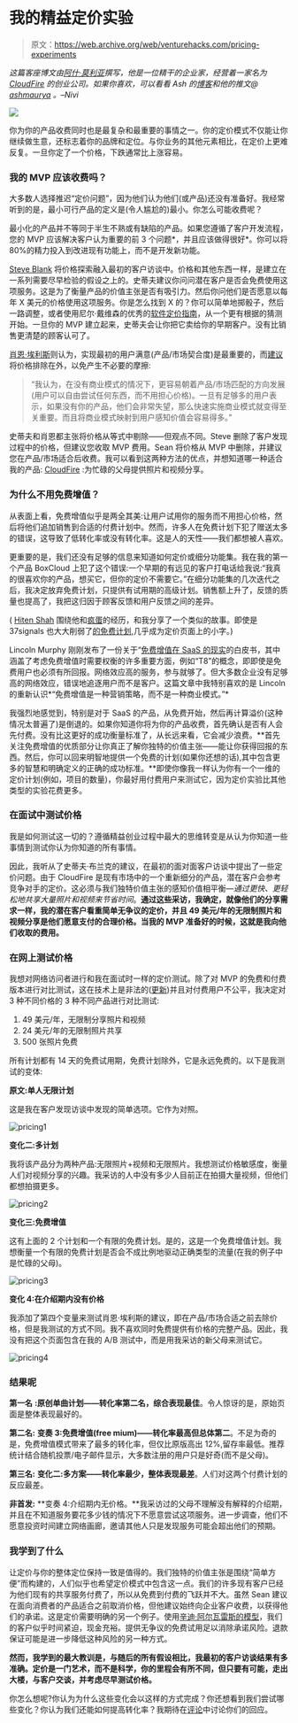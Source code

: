 # 我的精益定价实验

> 原文：<https://web.archive.org/web/venturehacks.com/pricing-experiments>

*这篇客座博文由[阿什·莫利亚](https://web.archive.org/web/20221217233800/http://www.ashmaurya.com/)撰写，他是一位精干的企业家，经营着一家名为 [CloudFire](https://web.archive.org/web/20221217233800/http://www.getcloudfire.com/) 的创业公司。如果你喜欢，可以看看 Ash 的[博客](https://web.archive.org/web/20221217233800/http://www.ashmaurya.com/)和他的推文@ [ashmaurya](https://web.archive.org/web/20221217233800/http://twitter.com/ashmaurya) 。–Nivi*

[![](img/fc85101abffe1f0a6a52b46cf7f810b6.png)](https://web.archive.org/web/20221217233800/http://www.ashmaurya.com/)

你为你的产品收费同时也是最复杂和最重要的事情之一。你的定价模式不仅能让你继续做生意，还标志着你的品牌和定位。与你业务的其他元素相比，在定价上更难反复。一旦你定了一个价格，下跌通常比上涨容易。

### 我的 MVP 应该收费吗？

大多数人选择推迟“定价问题”，因为他们认为他们(或产品)还没有准备好。我经常听到的是，最小可行产品的定义是(令人尴尬的)最小。你怎么可能收费呢？

最小化的产品并不等同于半生不熟或有缺陷的产品。如果您遵循了客户开发流程，您的 MVP 应该解决客户认为重要的前 3 个问题*，并且应该做得很好*。你可以将 80%的精力投入到改进现有功能上，而不是开发新功能。

[Steve Blank](https://web.archive.org/web/20221217233800/http://www.steveblank.com/) 将价格探索融入最初的客户访谈中。价格和其他东西一样，是建立在一系列需要尽早检验的假设之上的。史蒂夫建议你问问潜在客户是否会免费使用这项服务。这是为了衡量产品的价值主张是否有吸引力。然后你问他们是否愿意以每年 X 美元的价格使用这项服务。你是怎么找到 X 的？你可以简单地掷骰子，然后一路调整，或者使用尼尔·戴维森的优秀的[软件定价指南](https://web.archive.org/web/20221217233800/http://www.neildavidson.com/dontjustrollthedice.html)，从一个更有根据的猜测开始。一旦你的 MVP 建立起来，史蒂夫会让你把它卖给你的早期客户。没有比销售更清楚的顾客认可了。

[肖恩·埃利斯](https://web.archive.org/web/20221217233800/http://startup-marketing.com/)则认为，实现最初的用户满意(产品/市场契合度)是最重要的，而[建议](https://web.archive.org/web/20221217233800/http://venturehacks.com/articles/qa-sean-ellis)将价格排除在外，以免产生不必要的摩擦:

> “我认为，在没有商业模式的情况下，更容易朝着产品/市场匹配的方向发展(用户可以自由尝试任何东西，而不用担心价格)。一旦有足够多的用户表示，如果没有你的产品，他们会非常失望，那么快速实施商业模式就变得至关重要。而且将商业模式映射到用户感知价值会容易得多。”

史蒂夫和肖恩都主张将价格从等式中剔除——但观点不同。Steve 删除了客户发现过程中的价格，但建议您收取 MVP 费用。Sean 将价格从 MVP 中删除，并建议您在产品/市场适合后收费。我可以看到这两种方法的优点，并想知道哪一种适合我的产品: [CloudFire](https://web.archive.org/web/20221217233800/http://www.getcloudfire.com/) :为忙碌的父母提供照片和视频分享。

### 为什么不用免费增值？

从表面上看，免费增值似乎是两全其美:让用户试用你的服务而不用担心价格，然后将他们追加销售到合适的付费计划中。然而，许多人在免费计划下犯了赠送太多的错误，这导致了低转化率或没有转化率。这是人的天性——我们都想被人喜欢。

更重要的是，我们还没有足够的信息来知道如何定价或细分功能集。我在我的第一个产品 BoxCloud 上犯了这个错误:一个早期的有远见的客户打电话给我说:“我真的很喜欢你的产品，想买它，但你的定价不需要它。”在细分功能集的几次迭代之后，我决定放弃免费计划，只提供有试用期的高级计划。销售额上升了，反馈的质量也提高了，我把这归因于顾客反馈和用户反馈之间的差异。

( [Hiten Shah](https://web.archive.org/web/20221217233800/http://twitter.com/hnshah) 围绕他和[疯蛋](https://web.archive.org/web/20221217233800/http://www.crazyegg.com/)的经历，和我分享了一个类似的故事。即使是 37signals 也大大削弱了[的免费计划](https://web.archive.org/web/20221217233800/http://basecamphq.com/signup),几乎成为定价页面上的小字。)

Lincoln Murphy 刚刚发布了一份关于“[免费增值在 SaaS 的现实](https://web.archive.org/web/20221217233800/http://sixteenventures.com/blog/the-reality-of-freemium-in-saas.html)的白皮书，其中涵盖了考虑免费增值时需要权衡的许多重要方面，例如“T8”的概念，即即使是免费用户也必须有所回报。网络效应高的服务，参与就够了。但大多数企业没有足够高的网络效应，错误地追逐用户而不是客户。这篇文章中我特别喜欢的是 Lincoln 的重新认识*“免费增值是一种营销策略，而不是一种商业模式。”*

我强烈地感觉到，特别是对于 SaaS 的产品，从免费开始，然后再计算溢价(这种情况太普遍了)是倒退的。如果你知道你将为你的产品收费，首先确认是否有人会先付费。没有比这更好的成功衡量标准了，从长远来看，它会减少浪费。**首先关注免费增值的优质部分让你真正了解你独特的价值主张——能让你获得回报的东西。然后，你可以回来明智地提供一个免费的计划(如果你还想的话),其中包含更多的智慧和明确定义的正确的成功标准。**即使你像我一样认为你有一个一维的定价计划(例如，项目的数量)，你最好用付费用户来测试它，因为定价实验比其他类型的实验花费更多。

### 在面试中测试价格

我是如何测试这一切的？遵循精益创业过程中最大的思维转变是从认为你知道一些事情到测试你认为你知道的所有事情。

因此，我听从了史蒂夫·布兰克的建议，在最初的面对面客户访谈中提出了一些定价问题。由于 CloudFire 是现有市场中的一个重新细分的产品，潜在客户会参考竞争对手的定价。这必须与我们独特价值主张的感知价值相平衡—*通过更快、更轻松地共享大量照片和视频来节省时间*。**通过这些采访，我确定，就像他们的分享需求一样，我的潜在客户看重简单无争议的定价，并且 49 美元/年的无限制照片和视频分享是他们愿意支付的合理价格。当我的 MVP 准备好的时候，这就是我向他们收取的费用。**

### 在网上测试价格

我想对网络访问者进行和我在面试时一样的定价测试。除了对 MVP 的免费和付费版本进行对比测试，这在技术上是非法的([更新](https://web.archive.org/web/20221217233800/http://venturehacks.com/articles/pricing-experiments/comment-page-1#comment-11204))并且对付费用户不公平，我决定对 3 种不同价格的 3 种不同产品进行对比测试:

1.  49 美元/年，无限制分享照片和视频
2.  24 美元/年的无限制照片共享
3.  500 张照片免费

所有计划都有 14 天的免费试用期，免费计划除外，它是永远免费的。以下是我测试的变体:

**原文:单人无限计划**

这是我在客户发现访谈中发现的简单选项。它作为对照。

![](img/8e7c27797f05c7761584429d494b7391.png "pricing1")

**变化二:多计划**

我将该产品分为两种产品:无限照片+视频和无限照片。我想测试价格敏感度，衡量人们对视频分享的兴趣。我采访的人中没有多少人目前正在拍摄大量视频，但他们都想拍摄更多。

![](img/9f0d47a99c081dff6cf08df4a32c148e.png "pricing2")

**变化三:免费增值**

这有上面的 2 个计划和一个有限的免费计划。是的，这是一个免费增值计划。我想衡量一个有限的免费计划是否会不成比例地驱动正确类型的流量(在我的例子中是忙碌的父母)。

![](img/adf5b5da57744837f744cc6034fc4e10.png "pricing3")

**变化 4:在介绍期内没有价格**

我添加了第四个变量来测试肖恩·埃利斯的建议，即在产品/市场合适之前去除价格，但是我测试的方式不同。我不喜欢同时免费提供有价格的完整产品。因此，我没有把这个页面包含在我的 A/B 测试中，而是用我采访的新父母来测试它。

![](img/2d421e3f7708163545c1e32bb9edd0d8.png "pricing4")

### 结果呢

**第一名** **:原创单曲计划——转化率第二名，综合表现最佳**。令人惊讶的是，原始页面是整体表现最好的。

**第二名:** **变奏 3:免费增值(free mium)——转化率最高但总体第二**。不足为奇的是，免费增值模式带来了最多的转化率，但仅比原版高出 12%,留存率最低。推荐统计结合随机投票/电子邮件显示，大多数注册的用户只是好奇(而不是父母)。

**第三名:** **变化二:多方案——转化率最少，整体表现最差**。人们对这两个付费计划的反应最差。

**非首发:** **变奏 4:介绍期内无价格。**我采访过的父母不理解没有解释的介绍期，并且在不知道服务要花多少钱的情况下不愿意尝试这项服务。进一步调查，他们不愿意投资时间建立网络画廊，邀请其他人只是发现服务可能会超出他们的预期。

### 我学到了什么

让定价与你的整体定位保持一致是值得的。我们独特的价值主张是围绕“简单方便”而构建的，人们似乎也希望定价模式中包含这一点。我们的许多现有客户已经为他们现有的共享服务付费了，所以从免费到付费的飞跃并不大。虽然 Sean 建议在面向消费者的产品适合之前取消价格，但他建议始终向企业客户收费，以获得他们的承诺。这是定价需要明确的另一个例子。使用[辛迪·阿尔瓦雷斯的模型](https://web.archive.org/web/20221217233800/http://www.cindyalvarez.com/profitability/is-your-pricing-a-dot-or-a-triangle)，我们的客户似乎时间紧迫，现金充裕。提供无争议的免费试用足以消除承诺风险。退款保证可能是进一步降低这种风险的另一种方式。

**然而，我学到的最大教训是，与随后的所有假设相比，我最初的客户访谈结果有多准确。定价是一门艺术，而不是科学，你的里程会有所不同，但只要有可能，走出大楼，与客户交谈，并考虑尽早测试价格。**

你怎么想呢?你认为为什么这些变化会以这样的方式完成？你还想看到我们尝试哪些变化？你认为我们还能如何提高转化率？我期待在[评论](https://web.archive.org/web/20221217233800/http://venturehacks.com/articles/pricing-experiments#comments)中讨论你们的回应。
